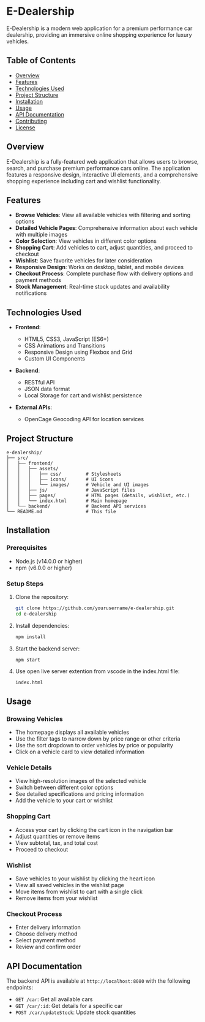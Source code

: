 # E-Dealership

E-Dealership is a modern web application for a premium performance car dealership, providing an immersive online shopping experience for luxury vehicles.

## Table of Contents

- [Overview](#overview)
- [Features](#features)
- [Technologies Used](#technologies-used)
- [Project Structure](#project-structure)
- [Installation](#installation)
- [Usage](#usage)
- [API Documentation](#api-documentation)
- [Contributing](#contributing)
- [License](#license)

## Overview

E-Dealership is a fully-featured web application that allows users to browse, search, and purchase premium performance cars online. The application features a responsive design, interactive UI elements, and a comprehensive shopping experience including cart and wishlist functionality.

## Features

- **Browse Vehicles**: View all available vehicles with filtering and sorting options
- **Detailed Vehicle Pages**: Comprehensive information about each vehicle with multiple images
- **Color Selection**: View vehicles in different color options
- **Shopping Cart**: Add vehicles to cart, adjust quantities, and proceed to checkout
- **Wishlist**: Save favorite vehicles for later consideration
- **Responsive Design**: Works on desktop, tablet, and mobile devices
- **Checkout Process**: Complete purchase flow with delivery options and payment methods
- **Stock Management**: Real-time stock updates and availability notifications

## Technologies Used

- **Frontend**:
  - HTML5, CSS3, JavaScript (ES6+)
  - CSS Animations and Transitions
  - Responsive Design using Flexbox and Grid
  - Custom UI Components

- **Backend**:
  - RESTful API
  - JSON data format
  - Local Storage for cart and wishlist persistence

- **External APIs**:
  - OpenCage Geocoding API for location services

## Project Structure

```
e-dealership/
├── src/
│   ├── frontend/
│   │   ├── assets/
│   │   │   ├── css/         # Stylesheets
│   │   │   ├── icons/       # UI icons
│   │   │   └── images/      # Vehicle and UI images
│   │   ├── js/              # JavaScript files
│   │   ├── pages/           # HTML pages (details, wishlist, etc.)
│   │   └── index.html       # Main homepage
│   └── backend/             # Backend API services
└── README.md                # This file
```

## Installation

### Prerequisites

- Node.js (v14.0.0 or higher)
- npm (v6.0.0 or higher)

### Setup Steps

1. Clone the repository:
   ```bash
   git clone https://github.com/yourusername/e-dealership.git
   cd e-dealership
   ```

2. Install dependencies:
   ```bash
   npm install
   ```

3. Start the backend server:
   ```bash
   npm start
   ```

5. Use open live server extention from vscode in the index.html file:
   ```
   index.html
   ```

## Usage

### Browsing Vehicles

- The homepage displays all available vehicles
- Use the filter tags to narrow down by price range or other criteria
- Use the sort dropdown to order vehicles by price or popularity
- Click on a vehicle card to view detailed information

### Vehicle Details

- View high-resolution images of the selected vehicle
- Switch between different color options
- See detailed specifications and pricing information
- Add the vehicle to your cart or wishlist

### Shopping Cart

- Access your cart by clicking the cart icon in the navigation bar
- Adjust quantities or remove items
- View subtotal, tax, and total cost
- Proceed to checkout

### Wishlist

- Save vehicles to your wishlist by clicking the heart icon
- View all saved vehicles in the wishlist page
- Move items from wishlist to cart with a single click
- Remove items from your wishlist

### Checkout Process

- Enter delivery information
- Choose delivery method
- Select payment method
- Review and confirm order

## API Documentation

The backend API is available at `http://localhost:8080` with the following endpoints:

- `GET /car`: Get all available cars
- `GET /car/:id`: Get details for a specific car
- `POST /car/updateStock`: Update stock quantities



